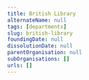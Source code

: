 ```yaml
---
title: British Library
alternateName: null
tags: [departments]
slug: british-library
foundingDate: null
dissolutionDate: null
parentOrganisation: null
subOrganisations: []
urls: []
---
```

